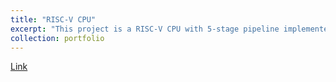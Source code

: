 ```yaml
---
title: "RISC-V CPU"
excerpt: "This project is a RISC-V CPU with 5-stage pipeline implemented in VHDL, synthesized and Placed in order to tape out.<br/><img src='/images/riscv_mpu.png'>"
collection: portfolio
---
```


[Link](https://github.com/abdelazeem201/5-Stage-Pipeline-RISC-V-RV32I)
